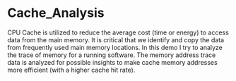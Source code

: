 # Cache_Analysis
CPU Cache is utilized to reduce the average cost (time or energy) to access data from the main memory. It is critical that we identify and copy the data from frequently used main memory locations. In this demo I try to analyze the trace of memory for a running software. The memory address trace data is analyzed for possible insights to make cache memory addresses more efficient (with a higher cache hit rate). 
